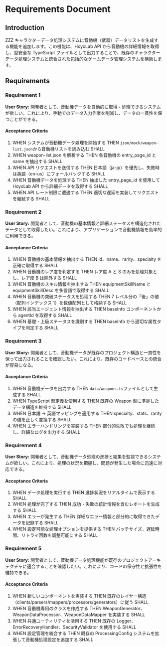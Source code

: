 # Requirements Document

## Introduction

ZZZ キャラクターデータ処理システムに音動機（武器）データリストを生成する機能を追加します。この機能は、HoyoLab API から音動機の詳細情報を取得し、型安全な TypeScript ファイルとして出力することで、既存のキャラクターデータ処理システムと統合された包括的なゲームデータ管理システムを構築します。

## Requirements

### Requirement 1

**User Story:** 開発者として、音動機データを自動的に取得・処理できるシステムが欲しい。これにより、手動でのデータ入力作業を削減し、データの一貫性を保つことができる。

#### Acceptance Criteria

1. WHEN システムが音動機データ処理を開始する THEN `json/mock/weapon-list.json`から音動機リストを読み込む SHALL
2. WHEN weapon-list.json を解析する THEN 各音動機の entry_page_id と name を抽出する SHALL
3. WHEN API リクエストを送信する THEN 日本語（ja-jp）を優先し、失敗時は英語（en-us）にフォールバックする SHALL
4. WHEN 音動機データを処理する THEN 抽出した entry_page_id を使用して HoyoLab API から詳細データを取得する SHALL
5. WHEN API レート制限に遭遇する THEN 適切な遅延を実装してリクエストを継続する SHALL

### Requirement 2

**User Story:** 開発者として、音動機の基本情報と詳細ステータスを構造化されたデータとして取得したい。これにより、アプリケーションで音動機情報を効率的に利用できる。

#### Acceptance Criteria

1. WHEN 音動機の基本情報を抽出する THEN id、name、rarity、specialty を正確に取得する SHALL
2. WHEN 音動機のレア度を判定する THEN レア度 A と S のみを処理対象とし、レア度 B は除外する SHALL
3. WHEN 音動機のスキル情報を抽出する THEN equipmentSkillName と equipmentSkillDesc を多言語で取得する SHALL
4. WHEN 音動機の突破ステータスを処理する THEN 7 レベル分の「後」の値（配列インデックス 1）を数値配列として格納する SHALL
5. WHEN 該当エージェント情報を抽出する THEN baseInfo コンポーネントから agentId を取得する SHALL
6. WHEN 基礎・上級ステータスを識別する THEN baseInfo から適切な属性タイプを判定する SHALL

### Requirement 3

**User Story:** 開発者として、音動機データが既存のプロジェクト構造と一貫性を保って出力されることを確認したい。これにより、既存のコードベースとの統合が容易になる。

#### Acceptance Criteria

1. WHEN 音動機データを出力する THEN `data/weapons.ts`ファイルとして生成する SHALL
2. WHEN TypeScript 型定義を使用する THEN 既存の Weapon 型に準拠したデータ構造を維持する SHALL
3. WHEN 日本語 → 英語マッピングを適用する THEN specialty、stats、rarity の値を正しく変換する SHALL
4. WHEN エラーハンドリングを実装する THEN 部分的失敗でも処理を継続し、詳細なログを出力する SHALL

### Requirement 4

**User Story:** 開発者として、音動機データ処理の進捗と結果を監視できるシステムが欲しい。これにより、処理の状況を把握し、問題が発生した場合に迅速に対応できる。

#### Acceptance Criteria

1. WHEN データ処理を実行する THEN 進捗状況をリアルタイムで表示する SHALL
2. WHEN 処理が完了する THEN 成功・失敗の統計情報を含むレポートを生成する SHALL
3. WHEN エラーが発生する THEN 詳細なエラー情報と部分的に取得できたデータを記録する SHALL
4. WHEN 設定可能な処理オプションを提供する THEN バッチサイズ、遅延時間、リトライ回数を調整可能にする SHALL

### Requirement 5

**User Story:** 開発者として、音動機データ処理機能が既存のプロジェクトアーキテクチャに適合することを確認したい。これにより、コードの保守性と拡張性を維持できる。

#### Acceptance Criteria

1. WHEN 新しいコンポーネントを実装する THEN 既存のレイヤー構造（clients/parsers/mappers/processors/generators）に従う SHALL
2. WHEN 音動機専用のクラスを作成する THEN WeaponGenerator、WeaponDataProcessor、WeaponDataMapper を実装する SHALL
3. WHEN 共通ユーティリティを活用する THEN 既存の Logger、ErrorRecoveryHandler、SecurityValidator を使用する SHALL
4. WHEN 設定管理を統合する THEN 既存の ProcessingConfig システムを拡張して音動機処理設定を追加する SHALL
